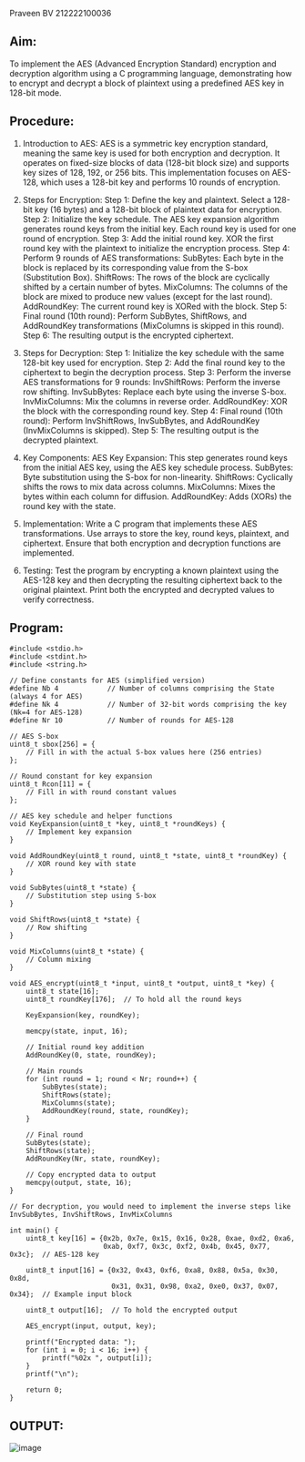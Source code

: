 Praveen BV
212222100036

## Aim:
To implement the AES (Advanced Encryption Standard) encryption and decryption algorithm using a C programming language, demonstrating how to encrypt and decrypt a block of plaintext using a predefined AES key in 128-bit mode.

## Procedure:

1.	Introduction to AES:
    AES is a symmetric key encryption standard, meaning the same key is used for both encryption and decryption.
    It operates on fixed-size blocks of data (128-bit block size) and supports key sizes of 128, 192, or 256 bits.
    This implementation focuses on AES-128, which uses a 128-bit key and performs 10 rounds of encryption.
  	
3.	Steps for Encryption:
    Step 1: Define the key and plaintext.
        Select a 128-bit key (16 bytes) and a 128-bit block of plaintext data for encryption.
    Step 2: Initialize the key schedule.
        The AES key expansion algorithm generates round keys from the initial key. Each round key is used for one round of encryption.
    Step 3: Add the initial round key.
        XOR the first round key with the plaintext to initialize the encryption process.
    Step 4: Perform 9 rounds of AES transformations:
        SubBytes: Each byte in the block is replaced by its corresponding value from the S-box (Substitution Box).
        ShiftRows: The rows of the block are cyclically shifted by a certain number of bytes.
        MixColumns: The columns of the block are mixed to produce new values (except for the last round).
        AddRoundKey: The current round key is XORed with the block.
    Step 5: Final round (10th round):
        Perform SubBytes, ShiftRows, and AddRoundKey transformations (MixColumns is skipped in this round).
    Step 6: The resulting output is the encrypted ciphertext.
  	
5.	Steps for Decryption:
    Step 1: Initialize the key schedule with the same 128-bit key used for encryption.
    Step 2: Add the final round key to the ciphertext to begin the decryption process.
    Step 3: Perform the inverse AES transformations for 9 rounds:
        InvShiftRows: Perform the inverse row shifting.
        InvSubBytes: Replace each byte using the inverse S-box.
        InvMixColumns: Mix the columns in reverse order.
        AddRoundKey: XOR the block with the corresponding round key.
   Step 4: Final round (10th round):
        Perform InvShiftRows, InvSubBytes, and AddRoundKey (InvMixColumns is skipped).
    Step 5: The resulting output is the decrypted plaintext.
  	
7.	Key Components:
    AES Key Expansion: This step generates round keys from the initial AES key, using the AES key schedule process.
    SubBytes: Byte substitution using the S-box for non-linearity.
    ShiftRows: Cyclically shifts the rows to mix data across columns.
    MixColumns: Mixes the bytes within each column for diffusion.
    AddRoundKey: Adds (XORs) the round key with the state.
  	
9.	Implementation:
    Write a C program that implements these AES transformations.
    Use arrays to store the key, round keys, plaintext, and ciphertext.
    Ensure that both encryption and decryption functions are implemented.
  	
10.	Testing:
    Test the program by encrypting a known plaintext using the AES-128 key and then decrypting the resulting ciphertext back to the original plaintext.
    Print both the encrypted and decrypted values to verify correctness.

## Program:

```
#include <stdio.h>
#include <stdint.h>
#include <string.h>

// Define constants for AES (simplified version)
#define Nb 4            // Number of columns comprising the State (always 4 for AES)
#define Nk 4            // Number of 32-bit words comprising the key (Nk=4 for AES-128)
#define Nr 10           // Number of rounds for AES-128

// AES S-box
uint8_t sbox[256] = {
    // Fill in with the actual S-box values here (256 entries)
};

// Round constant for key expansion
uint8_t Rcon[11] = {
    // Fill in with round constant values
};

// AES key schedule and helper functions
void KeyExpansion(uint8_t *key, uint8_t *roundKeys) {
    // Implement key expansion
}

void AddRoundKey(uint8_t round, uint8_t *state, uint8_t *roundKey) {
    // XOR round key with state
}

void SubBytes(uint8_t *state) {
    // Substitution step using S-box
}

void ShiftRows(uint8_t *state) {
    // Row shifting
}

void MixColumns(uint8_t *state) {
    // Column mixing
}

void AES_encrypt(uint8_t *input, uint8_t *output, uint8_t *key) {
    uint8_t state[16];
    uint8_t roundKey[176];  // To hold all the round keys

    KeyExpansion(key, roundKey);

    memcpy(state, input, 16);

    // Initial round key addition
    AddRoundKey(0, state, roundKey);

    // Main rounds
    for (int round = 1; round < Nr; round++) {
        SubBytes(state);
        ShiftRows(state);
        MixColumns(state);
        AddRoundKey(round, state, roundKey);
    }

    // Final round
    SubBytes(state);
    ShiftRows(state);
    AddRoundKey(Nr, state, roundKey);

    // Copy encrypted data to output
    memcpy(output, state, 16);
}

// For decryption, you would need to implement the inverse steps like InvSubBytes, InvShiftRows, InvMixColumns

int main() {
    uint8_t key[16] = {0x2b, 0x7e, 0x15, 0x16, 0x28, 0xae, 0xd2, 0xa6,
                       0xab, 0xf7, 0x3c, 0xf2, 0x4b, 0x45, 0x77, 0x3c};  // AES-128 key

    uint8_t input[16] = {0x32, 0x43, 0xf6, 0xa8, 0x88, 0x5a, 0x30, 0x8d,
                         0x31, 0x31, 0x98, 0xa2, 0xe0, 0x37, 0x07, 0x34};  // Example input block

    uint8_t output[16];  // To hold the encrypted output

    AES_encrypt(input, output, key);

    printf("Encrypted data: ");
    for (int i = 0; i < 16; i++) {
        printf("%02x ", output[i]);
    }
    printf("\n");

    return 0;
}
```
## OUTPUT:
 ![image](https://github.com/user-attachments/assets/944e2167-4ee0-4c8b-b0a1-cf418f4f861f)

